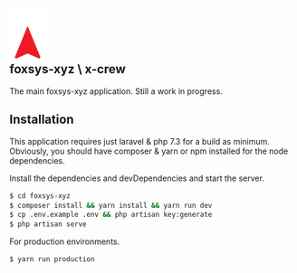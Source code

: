 <br/><br/>

<img align="left" src="./public/img/Logo [Dark Background].svg" width="64" />

<br/><br/><br/><br/>

## foxsys-xyz \\ x-crew
The main foxsys-xyz application. Still a work in progress.

## Installation

This application requires just laravel & php 7.3 for a build as minimum. Obviously, you should have composer & yarn or npm installed for the node dependencies.

Install the dependencies and devDependencies and start the server.

```sh
$ cd foxsys-xyz
$ composer install && yarn install && yarn run dev
$ cp .env.example .env && php artisan key:generate
$ php artisan serve
```

For production environments.

```sh
$ yarn run production
```
